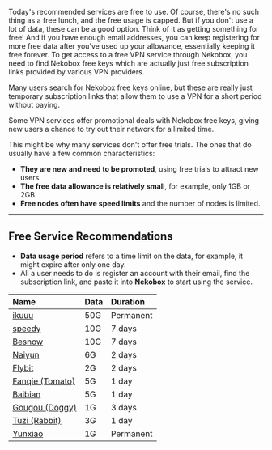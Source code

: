 Today's recommended services are free to use. Of course, there's no such thing as a free lunch, and the free usage is capped. But if you don't use a lot of data, these can be a good option. Think of it as getting something for free! And if you have enough email addresses, you can keep registering for more free data after you've used up your allowance, essentially keeping it free forever.
To get access to a free VPN service through Nekobox, you need to find Nekobox free keys which are actually just free subscription links provided by various VPN providers.

Many users search for Nekobox free keys online, but these are really just temporary subscription links that allow them to use a VPN for a short period without paying.

Some VPN services offer promotional deals with Nekobox free keys, giving new users a chance to try out their network for a limited time.

This might be why many services don't offer free trials. The ones that do usually have a few common characteristics:

* **They are new and need to be promoted**, using free trials to attract new users.
* **The free data allowance is relatively small**, for example, only 1GB or 2GB.
* **Free nodes often have speed limits** and the number of nodes is limited.

---

## Free Service Recommendations

* **Data usage period** refers to a time limit on the data, for example, it might expire after only one day.
* All a user needs to do is register an account with their email, find the subscription link, and paste it into **Nekobox** to start using the service.

| Name | Data | Duration |
| :--- | :--- | :--- |
| [ikuuu](https://ikuuu.de/auth/register?code=IdlE) | 50G | Permanent |
| [speedy](https://cloud.speedypro.xyz/#/register?code=RTSPWuvE) | 10G | 7 days |
| [Besnow](https://besnow.me/index.php#/register?code=3K6CuYQG) | 10G | 7 days |
| [Naiyun](https://www.v2ny.me?path=register&code=05XjPGu5) | 6G | 2 days |
| [Flybit](https://flybit.vip/#/register?code=KJiq4vYM) | 2G | 2 days |
| [Fanqie (Tomato)](https://fqhy.xyz/auth/register?code=7dfO) | 5G | 1 day |
| [Baibian](https://bbxy.xn--cesw6hd3s99f.com/auth/register?code=uscB) | 5G | 1 day |
| [Gougou (Doggy)](https://inv.dginv.click/#/register?code=stiz6oME) | 1G | 3 days |
| [Tuzi (Rabbit)](https://xn--aahqobiuz947-1s0y.xn--54qt46au9eooa.com/index.php#/register?code=8m21XQdd) | 3G | 1 day |
| [Yunxiao](https://cpdd.one/?r=106143) | 1G | Permanent |